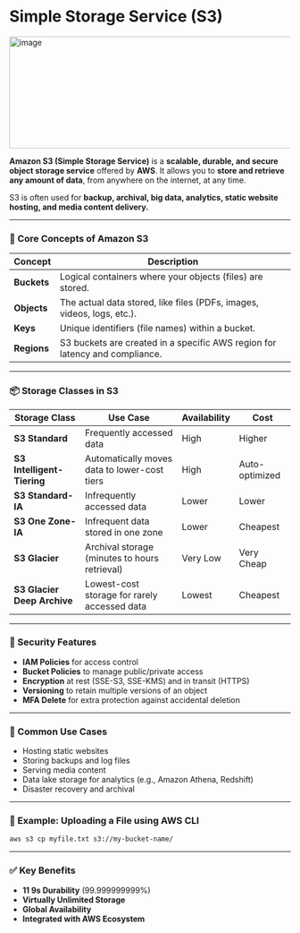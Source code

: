 # Simple Storage Service (S3)

<img width="580" height="200" alt="image" src="https://github.com/user-attachments/assets/884bfc19-7be5-484f-8fac-ad12234dd1cc" />

**Amazon S3 (Simple Storage Service)** is a **scalable, durable, and secure object storage service** offered by **AWS**. It allows you to **store and retrieve any amount of data**, from anywhere on the internet, at any time.

S3 is often used for **backup, archival, big data, analytics, static website hosting, and media content delivery.**

---

### 🧱 Core Concepts of Amazon S3

| Concept     | Description                                                                 |
| ----------- | --------------------------------------------------------------------------- |
| **Buckets** | Logical containers where your objects (files) are stored.                   |
| **Objects** | The actual data stored, like files (PDFs, images, videos, logs, etc.).      |
| **Keys**    | Unique identifiers (file names) within a bucket.                            |
| **Regions** | S3 buckets are created in a specific AWS region for latency and compliance. |

---

### 📦 Storage Classes in S3

| Storage Class               | Use Case                                      | Availability | Cost           |
| --------------------------- | --------------------------------------------- | ------------ | -------------- |
| **S3 Standard**             | Frequently accessed data                      | High         | Higher         |
| **S3 Intelligent-Tiering**  | Automatically moves data to lower-cost tiers  | High         | Auto-optimized |
| **S3 Standard-IA**          | Infrequently accessed data                    | Lower        | Lower          |
| **S3 One Zone-IA**          | Infrequent data stored in one zone            | Lower        | Cheapest       |
| **S3 Glacier**              | Archival storage (minutes to hours retrieval) | Very Low     | Very Cheap     |
| **S3 Glacier Deep Archive** | Lowest-cost storage for rarely accessed data  | Lowest       | Cheapest       |

---

### 🔐 Security Features

* **IAM Policies** for access control
* **Bucket Policies** to manage public/private access
* **Encryption** at rest (SSE-S3, SSE-KMS) and in transit (HTTPS)
* **Versioning** to retain multiple versions of an object
* **MFA Delete** for extra protection against accidental deletion

---

### 📁 Common Use Cases

* Hosting static websites
* Storing backups and log files
* Serving media content
* Data lake storage for analytics (e.g., Amazon Athena, Redshift)
* Disaster recovery and archival

---

### 🧮 Example: Uploading a File using AWS CLI

```bash
aws s3 cp myfile.txt s3://my-bucket-name/
```

---

### ✅ Key Benefits

* **11 9s Durability** (99.999999999%)
* **Virtually Unlimited Storage**
* **Global Availability**
* **Integrated with AWS Ecosystem**

